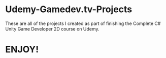 # Udemy-Gamedev.tv-Projects

These are all of the projects I created as part of finishing the Complete C# Unity Game Developer 2D course on Udemy.

# **ENJOY!**
